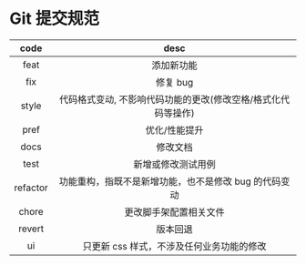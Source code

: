 # Git 提交规范

|   code   |                             desc                              |
| :------: | :-----------------------------------------------------------: |
|   feat   |                          添加新功能                           |
|   fix    |                           修复 bug                            |
|  style   | 代码格式变动, 不影响代码功能的更改(修改空格/格式化代码等操作) |
|   pref   |                         优化/性能提升                         |
|   docs   |                           修改文档                            |
|   test   |                      新增或修改测试用例                       |
| refactor |     功能重构，指既不是新增功能，也不是修改 bug 的代码变动     |
|  chore   |                    更改脚手架配置相关文件                     |
|  revert  |                           版本回退                            |
|    ui    |           只更新 css 样式，不涉及任何业务功能的修改           |
